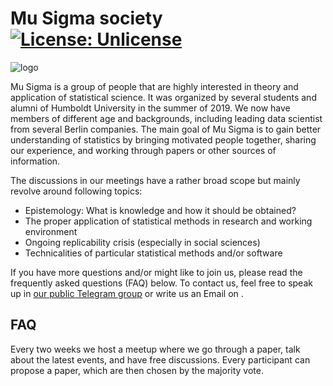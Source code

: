 # Mu Sigma society [![License: Unlicense](https://img.shields.io/badge/license-Unlicense-blue.svg)](http://unlicense.org/)

![logo](https://vectr.com/axmrk/ae6QlyRhy.png?width=280&height=280&select=a7XSU8mK8&quality=1&source=page)

Mu Sigma is a group of people that are highly interested in theory and application of statistical science. It was organized by several students and alumni of Humboldt University in the summer of 2019. We now have members of different age and backgrounds, including leading data scientist from several Berlin companies. The main goal of Mu Sigma is to gain better understanding of statistics by bringing motivated people together, sharing our experience, and working through papers or other sources of information.

The discussions in our meetings have a rather broad scope but mainly revolve around following topics:
* Epistemology: What is knowledge and how it should be obtained?
* The proper application of statistical methods in research and working environment
* Ongoing replicability crisis (especially in social sciences)
* Technicalities of particular statistical methods and/or software

If you have more questions and/or might like to join us, please read the frequently asked questions (FAQ) below. To contact us, feel free to speak up in [our public Telegram group](https://t.me/mu_sigma) or write us an Email on .


## FAQ
Every two weeks we host a meetup where we go through a paper, talk about the latest events, and have free discussions. Every participant can propose a paper, which are then chosen by the majority vote.

